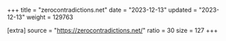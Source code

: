 +++
title = "zerocontradictions.net"
date = "2023-12-13"
updated = "2023-12-13"
weight = 129763

[extra]
source = "https://zerocontradictions.net/"
ratio = 30
size = 127
+++
